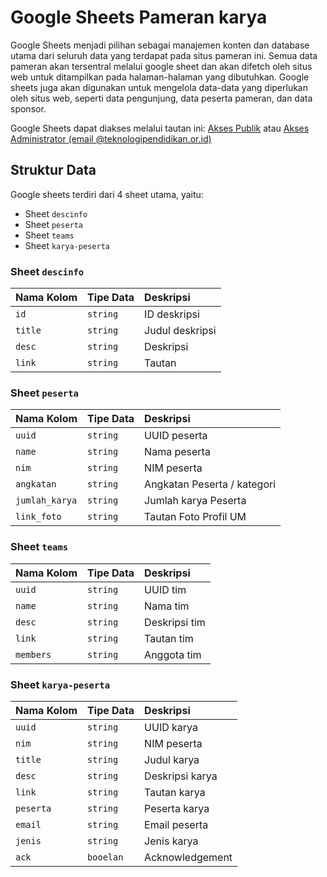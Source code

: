 # Google Sheets Pameran karya

Google Sheets menjadi pilihan sebagai manajemen konten dan database utama dari seluruh data yang terdapat pada situs pameran ini. Semua data pameran akan tersentral melalui google sheet dan akan difetch oleh situs web untuk ditampilkan pada halaman-halaman yang dibutuhkan. Google sheets juga akan digunakan untuk mengelola data-data yang diperlukan oleh situs web, seperti data pengunjung, data peserta pameran, dan data sponsor.

Google Sheets dapat diakses melalui tautan ini: [Akses Publik](https://docs.google.com/spreadsheets/d/e/2PACX-1vTUjtWpc-r5ivb2Rr6rmNMXEbO45YXsj139OSluEU2ZtJLOnCBuMT_8cEizb5c9z8zi2v8o-VDS0HGN/pubhtml) atau [Akses Administrator (email @teknologipendidikan.or.id)](https://docs.google.com/spreadsheets/d/1BDDtfwkzrbBoSAsm3EY1R8njzVTW-M-gi2zqL0m92mI/edit?usp=sharing)

## Struktur Data

Google sheets terdiri dari 4 sheet utama, yaitu:

- Sheet `descinfo`
- Sheet `peserta`
- Sheet `teams`
- Sheet `karya-peserta`

### Sheet `descinfo`

| Nama Kolom | Tipe Data | Deskripsi       |
| :--------- | :-------- | :-------------- |
| `id`       | `string`  | ID deskripsi    |
| `title`    | `string`  | Judul deskripsi |
| `desc`     | `string`  | Deskripsi       |
| `link`     | `string`  | Tautan          |

### Sheet `peserta`

| Nama Kolom     | Tipe Data | Deskripsi                   |
| :------------- | :-------- | :-------------------------- |
| `uuid`         | `string`  | UUID peserta                |
| `name`         | `string`  | Nama peserta                |
| `nim`          | `string`  | NIM peserta                 |
| `angkatan`     | `string`  | Angkatan Peserta / kategori |
| `jumlah_karya` | `string`  | Jumlah karya Peserta        |
| `link_foto`    | `string`  | Tautan Foto Profil UM       |

### Sheet `teams`

| Nama Kolom | Tipe Data | Deskripsi     |
| :--------- | :-------- | :------------ |
| `uuid`     | `string`  | UUID tim      |
| `name`     | `string`  | Nama tim      |
| `desc`     | `string`  | Deskripsi tim |
| `link`     | `string`  | Tautan tim    |
| `members`  | `string`  | Anggota tim   |

### Sheet `karya-peserta`

| Nama Kolom | Tipe Data | Deskripsi       |
| :--------- | :-------- | :-------------- |
| `uuid`     | `string`  | UUID karya      |
| `nim`      | `string`  | NIM peserta     |
| `title`    | `string`  | Judul karya     |
| `desc`     | `string`  | Deskripsi karya |
| `link`     | `string`  | Tautan karya    |
| `peserta`  | `string`  | Peserta karya   |
| `email`    | `string`  | Email peserta   |
| `jenis`    | `string`  | Jenis karya     |
| `ack`      | `booelan` | Acknowledgement |
